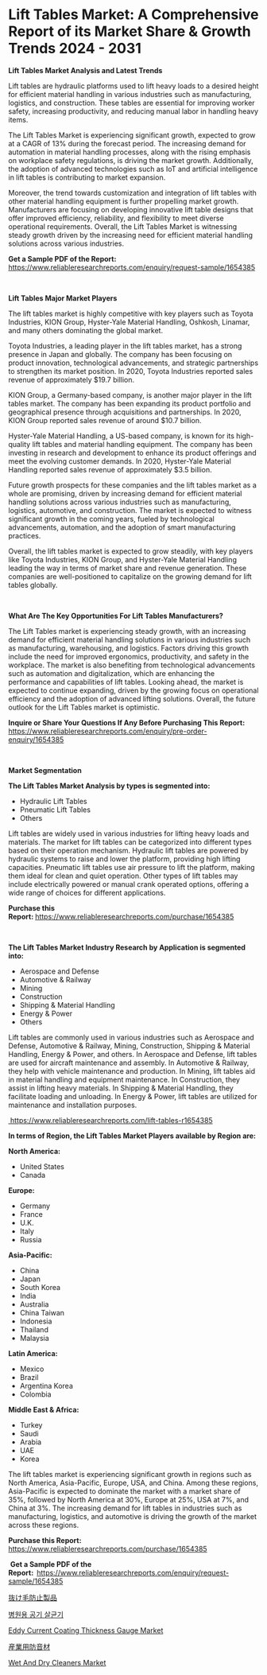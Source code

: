 <p><h1>Lift Tables Market: A Comprehensive Report of its Market Share & Growth Trends 2024 - 2031</h1></p><p><strong>Lift Tables Market Analysis and Latest Trends</strong></p>
<p><p>Lift tables are hydraulic platforms used to lift heavy loads to a desired height for efficient material handling in various industries such as manufacturing, logistics, and construction. These tables are essential for improving worker safety, increasing productivity, and reducing manual labor in handling heavy items.</p><p>The Lift Tables Market is experiencing significant growth, expected to grow at a CAGR of 13% during the forecast period. The increasing demand for automation in material handling processes, along with the rising emphasis on workplace safety regulations, is driving the market growth. Additionally, the adoption of advanced technologies such as IoT and artificial intelligence in lift tables is contributing to market expansion.</p><p>Moreover, the trend towards customization and integration of lift tables with other material handling equipment is further propelling market growth. Manufacturers are focusing on developing innovative lift table designs that offer improved efficiency, reliability, and flexibility to meet diverse operational requirements. Overall, the Lift Tables Market is witnessing steady growth driven by the increasing need for efficient material handling solutions across various industries.</p></p>
<p><strong>Get a Sample PDF of the Report:&nbsp;</strong> <a href="https://www.reliableresearchreports.com/enquiry/request-sample/1654385">https://www.reliableresearchreports.com/enquiry/request-sample/1654385</a></p>
<p>&nbsp;</p>
<p><strong>Lift Tables Major Market Players</strong></p>
<p><p>The lift tables market is highly competitive with key players such as Toyota Industries, KION Group, Hyster-Yale Material Handling, Oshkosh, Linamar, and many others dominating the global market. </p><p>Toyota Industries, a leading player in the lift tables market, has a strong presence in Japan and globally. The company has been focusing on product innovation, technological advancements, and strategic partnerships to strengthen its market position. In 2020, Toyota Industries reported sales revenue of approximately $19.7 billion.</p><p>KION Group, a Germany-based company, is another major player in the lift tables market. The company has been expanding its product portfolio and geographical presence through acquisitions and partnerships. In 2020, KION Group reported sales revenue of around $10.7 billion.</p><p>Hyster-Yale Material Handling, a US-based company, is known for its high-quality lift tables and material handling equipment. The company has been investing in research and development to enhance its product offerings and meet the evolving customer demands. In 2020, Hyster-Yale Material Handling reported sales revenue of approximately $3.5 billion.</p><p>Future growth prospects for these companies and the lift tables market as a whole are promising, driven by increasing demand for efficient material handling solutions across various industries such as manufacturing, logistics, automotive, and construction. The market is expected to witness significant growth in the coming years, fueled by technological advancements, automation, and the adoption of smart manufacturing practices.</p><p>Overall, the lift tables market is expected to grow steadily, with key players like Toyota Industries, KION Group, and Hyster-Yale Material Handling leading the way in terms of market share and revenue generation. These companies are well-positioned to capitalize on the growing demand for lift tables globally.</p></p>
<p>&nbsp;</p>
<p><strong>What Are The Key Opportunities For Lift Tables Manufacturers?</strong></p>
<p><p>The Lift Tables market is experiencing steady growth, with an increasing demand for efficient material handling solutions in various industries such as manufacturing, warehousing, and logistics. Factors driving this growth include the need for improved ergonomics, productivity, and safety in the workplace. The market is also benefiting from technological advancements such as automation and digitalization, which are enhancing the performance and capabilities of lift tables. Looking ahead, the market is expected to continue expanding, driven by the growing focus on operational efficiency and the adoption of advanced lifting solutions. Overall, the future outlook for the Lift Tables market is optimistic.</p></p>
<p><strong>Inquire or Share Your Questions If Any Before Purchasing This Report:</strong> <a href="https://www.reliableresearchreports.com/enquiry/pre-order-enquiry/1654385">https://www.reliableresearchreports.com/enquiry/pre-order-enquiry/1654385</a></p>
<p>&nbsp;</p>
<p><strong>Market Segmentation</strong></p>
<p><strong>The Lift Tables Market Analysis by types is segmented into:</strong></p>
<p><ul><li>Hydraulic Lift Tables</li><li>Pneumatic Lift Tables</li><li>Others</li></ul></p>
<p><p>Lift tables are widely used in various industries for lifting heavy loads and materials. The market for lift tables can be categorized into different types based on their operation mechanism. Hydraulic lift tables are powered by hydraulic systems to raise and lower the platform, providing high lifting capacities. Pneumatic lift tables use air pressure to lift the platform, making them ideal for clean and quiet operation. Other types of lift tables may include electrically powered or manual crank operated options, offering a wide range of choices for different applications.</p></p>
<p><strong>Purchase this Report:&nbsp;</strong><a href="https://www.reliableresearchreports.com/purchase/1654385">https://www.reliableresearchreports.com/purchase/1654385</a></p>
<p>&nbsp;</p>
<p><strong>The Lift Tables Market Industry Research by Application is segmented into:</strong></p>
<p><ul><li>Aerospace and Defense</li><li>Automotive & Railway</li><li>Mining</li><li>Construction</li><li>Shipping & Material Handling</li><li>Energy & Power</li><li>Others</li></ul></p>
<p><p>Lift tables are commonly used in various industries such as Aerospace and Defense, Automotive & Railway, Mining, Construction, Shipping & Material Handling, Energy & Power, and others. In Aerospace and Defense, lift tables are used for aircraft maintenance and assembly. In Automotive & Railway, they help with vehicle maintenance and production. In Mining, lift tables aid in material handling and equipment maintenance. In Construction, they assist in lifting heavy materials. In Shipping & Material Handling, they facilitate loading and unloading. In Energy & Power, lift tables are utilized for maintenance and installation purposes.</p></p>
<p><a href="https://www.reliableresearchreports.com/lift-tables-r1654385">&nbsp;https://www.reliableresearchreports.com/lift-tables-r1654385</a></p>
<p><strong>In terms of Region, the Lift Tables Market Players available by Region are:</strong></p>
<p>
    <p> <strong> North America: </strong>
        <ul>
            <li>United States</li>
            <li>Canada</li>
        </ul>
        </p> 
    <p> <strong> Europe: </strong>
        <ul>
            <li>Germany</li>
            <li>France</li>
            <li>U.K.</li>
            <li>Italy</li>
            <li>Russia</li>
        </ul>
        </p> 
    <p> <strong> Asia-Pacific: </strong>
        <ul>
            <li>China</li>
            <li>Japan</li>
            <li>South Korea</li>
            <li>India</li>
            <li>Australia</li>
            <li>China Taiwan</li>
            <li>Indonesia</li>
            <li>Thailand</li>
            <li>Malaysia</li>
        </ul>
        </p> 
    <p> <strong> Latin America: </strong>
        <ul>
            <li>Mexico</li>
            <li>Brazil</li>
            <li>Argentina Korea</li>
            <li>Colombia</li>
        </ul>
        </p> 
    <p> <strong> Middle East & Africa: </strong>
        <ul>
            <li>Turkey</li>
            <li>Saudi</li>
            <li>Arabia</li>
            <li>UAE</li>
            <li>Korea</li>
        </ul>
    </p>
    </p>
<p><p>The lift tables market is experiencing significant growth in regions such as North America, Asia-Pacific, Europe, USA, and China. Among these regions, Asia-Pacific is expected to dominate the market with a market share of 35%, followed by North America at 30%, Europe at 25%, USA at 7%, and China at 3%. The increasing demand for lift tables in industries such as manufacturing, logistics, and automotive is driving the growth of the market across these regions.</p></p>
<p><strong>Purchase this Report: </strong><a href="https://www.reliableresearchreports.com/purchase/1654385">https://www.reliableresearchreports.com/purchase/1654385</a></p>
<p>&nbsp;<strong>Get a Sample PDF of the Report:&nbsp;&nbsp;</strong><a href="https://www.reliableresearchreports.com/enquiry/request-sample/1654385">https://www.reliableresearchreports.com/enquiry/request-sample/1654385</a></p>
<p><strong></strong></p>
<p><p><a href="https://medium.com/@stevencornish04/%E8%96%84%E6%AF%9B%E4%BA%88%E9%98%B2%E8%A3%BD%E5%93%81%E5%B8%82%E5%A0%B4%E5%B1%95%E6%9C%9B-%E6%A5%AD%E7%95%8C%E6%A6%82%E8%A6%81%E3%81%A8%E4%BA%88%E6%B8%AC-2024%E5%B9%B4%E3%81%8B%E3%82%892031%E5%B9%B4-842a6a518280">抜け毛防止製品</a></p><p><a href="https://github.com/vdhdwjyp90142/Market-Research-Report-List-1/blob/main/848244633774.md">병원용 공기 살균기</a></p><p><a href="https://github.com/lbird53714/Market-Research-Report-List-4/blob/main/eddy-current-coating-thickness-gauge-market.md">Eddy Current Coating Thickness Gauge Market</a></p><p><a href="https://github.com/ppmazlotr77499/Market-Research-Report-List-1/blob/main/251139037739.md">産業用防音材</a></p><p><a href="https://github.com/dringals/Market-Research-Report-List-3/blob/main/wet-and-dry-cleaners-market.md">Wet And Dry Cleaners Market</a></p></p>
